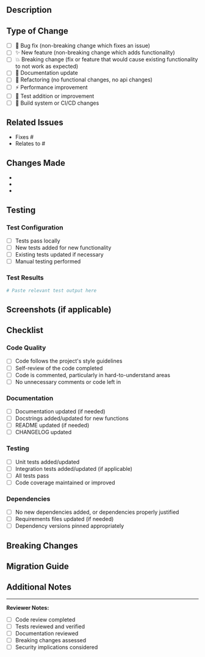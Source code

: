 ## Description

<!-- Provide a brief description of the changes in this PR -->

## Type of Change

<!-- Mark the relevant option with an "x" -->

- [ ] 🐛 Bug fix (non-breaking change which fixes an issue)
- [ ] ✨ New feature (non-breaking change which adds functionality)
- [ ] 💥 Breaking change (fix or feature that would cause existing functionality to not work as expected)
- [ ] 📝 Documentation update
- [ ] 🔧 Refactoring (no functional changes, no api changes)
- [ ] ⚡ Performance improvement
- [ ] 🧪 Test addition or improvement
- [ ] 🔨 Build system or CI/CD changes

## Related Issues

<!-- Link to related issues, e.g., "Fixes #123" or "Relates to #456" -->

- Fixes #
- Relates to #

## Changes Made

<!-- Provide a detailed list of changes -->

-
-
-

## Testing

<!-- Describe the tests you ran to verify your changes -->

### Test Configuration

- [ ] Tests pass locally
- [ ] New tests added for new functionality
- [ ] Existing tests updated if necessary
- [ ] Manual testing performed

### Test Results

```bash
# Paste relevant test output here
```

## Screenshots (if applicable)

<!-- Add screenshots to help explain your changes -->

## Checklist

<!-- Mark completed items with an "x" -->

### Code Quality
- [ ] Code follows the project's style guidelines
- [ ] Self-review of the code completed
- [ ] Code is commented, particularly in hard-to-understand areas
- [ ] No unnecessary comments or code left in

### Documentation
- [ ] Documentation updated (if needed)
- [ ] Docstrings added/updated for new functions
- [ ] README updated (if needed)
- [ ] CHANGELOG updated

### Testing
- [ ] Unit tests added/updated
- [ ] Integration tests added/updated (if applicable)
- [ ] All tests pass
- [ ] Code coverage maintained or improved

### Dependencies
- [ ] No new dependencies added, or dependencies properly justified
- [ ] Requirements files updated (if needed)
- [ ] Dependency versions pinned appropriately

## Breaking Changes

<!-- If this is a breaking change, describe what breaks and migration steps -->

## Migration Guide

<!-- If needed, provide migration steps for users -->

## Additional Notes

<!-- Any additional information, context, or notes for reviewers -->

---

**Reviewer Notes:**
- [ ] Code review completed
- [ ] Tests reviewed and verified
- [ ] Documentation reviewed
- [ ] Breaking changes assessed
- [ ] Security implications considered
